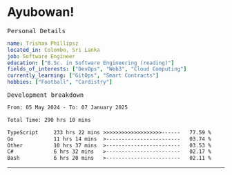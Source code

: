 # Ayubowan!

<samp>Personal Details</samp>

```yaml
name: Trishan Phillipsz
located_in: Colombo, Sri Lanka
job: Software Engineer
education: ["B.Sc. in Software Engineering (reading)"]
fields_of_interests: ["DevOps", "Web3", "Cloud Computing"]
currently_learning: ["GitOps", "Smart Contracts"]
hobbies: ["Football", "Cardistry"]
```

<samp>Development breakdown</samp>

<!--START_SECTION:waka-->

```txt
From: 05 May 2024 - To: 07 January 2025

Total Time: 290 hrs 10 mins

TypeScript     233 hrs 22 mins >>>>>>>>>>>>>>>>>>>------   77.59 %
Go             11 hrs 14 mins  >------------------------   03.74 %
Other          10 hrs 37 mins  >------------------------   03.53 %
C#             6 hrs 32 mins   >------------------------   02.17 %
Bash           6 hrs 20 mins   >------------------------   02.11 %
```

<!--END_SECTION:waka-->

---
